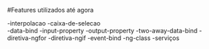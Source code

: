 #Features utilizados até agora

-interpolacao
-caixa-de-selecao	
-data-bind
-input-property
-output-property
-two-away-data-bind
-diretiva-ngfor
-diretiva-ngif
-event-bind
-ng-class
-serviços
